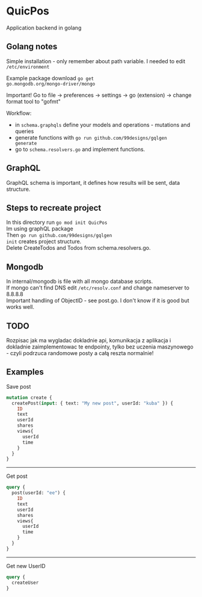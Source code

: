 # QuicPos
Application backend in golang


## Golang notes
Simple installation - only remember about path variable. I needed to edit <code>/etc/environment</code>

Example package download <code>go get go.mongodb.org/mongo-driver/mongo</code>

Important! Go to file -> preferences -> settings -> go (extension) -> change format tool to "gofmt"

Workflow:
- in <code>schema.graphqls</code> define your models and operations - mutations and queries
- generate functions with <code>go run github.com/99designs/gqlgen generate</code>
- go to <code>schema.resolvers.go</code> and implement functions.

## GraphQL
GraphQL schema is important, it defines how results will be sent, data structure.


## Steps to recreate project
In this directory run <code>go mod init QuicPos</code><br>
Im using graphQL package <br>
Then <code>go run github.com/99designs/gqlgen init</code> creates project structure.<br>
Delete CreateTodos and Todos from schema.resolvers.go.

## Mongodb
In internal/mongodb is file with all mongo database scripts. <br>
If mongo can't find DNS edit <code>/etc/resolv.conf</code> and change nameserver to 8.8.8.8 <br>
Important handling of ObjectID - see post.go. I don't know if it is good but works well.

## TODO
Rozpisac jak ma wygladac dokladnie api, komunikacja  z aplikacja i dokladnie zaimplementowac te endpointy, tylko bez uczenia maszynowego - czyli podrzuca randomowe posty a całą reszta normalnie!

## Examples
Save post
```graphql
mutation create {
  createPost(input: { text: "My new post", userId: "kuba" }) {
    ID
    text
    userId
    shares
    views{
      userId
      time
    }
  }
}
```

---
Get post
```graphql
query {
  post(userId: "ee") {
    ID
    text
    userId
    shares
    views{
      userId
      time
    }
  }
}
```

---
Get new UserID
```graphql
query {
  createUser
}
```